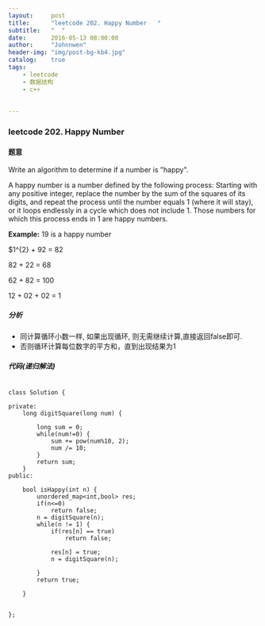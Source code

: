 ```yaml
---
layout:     post
title:      "leetcode 202. Happy Number   "
subtitle:   "  "
date:       2016-05-13 08:00:00
author:     "Johnnwen"
header-img: "img/post-bg-kb4.jpg"
catalog:    true
tags:
    - leetcode
    - 数据结构
    - c++
  
    
---
```



### leetcode 202. Happy Number  

#### 题意

Write an algorithm to determine if a number is "happy".

A happy number is a number defined by the following process: Starting with any positive integer, replace the number by the sum of the squares of its digits, and repeat the process until the number equals 1 (where it will stay), or it loops endlessly in a cycle which does not include 1. Those numbers for which this process ends in 1 are happy numbers.

**Example:** 19 is a happy number

$1^{2} + 92 = 82

82 + 22 = 68

62 + 82 = 100

12 + 02 + 02 = 1


##### 分析

* 同计算循环小数一样, 如果出现循环, 则无需继续计算,直接返回false即可. 
* 否则循环计算每位数字的平方和，直到出现结果为1

##### 代码(递归解法)

```

class Solution {
     
private:
    long digitSquare(long num) {  
        
        long sum = 0;  
        while(num!=0) {  
            sum += pow(num%10, 2);  
            num /= 10;  
        }  
        return sum;  
    }  
public:
    
    bool isHappy(int n) {
        unordered_map<int,bool> res; 
        if(n<=0) 
            return false;  
        n = digitSquare(n); 
        while(n != 1) {  
            if(res[n] == true) 
                return false; 
                
            res[n] = true;  
            n = digitSquare(n);  
           
        }  
        return true;  
        
    }
    
    
};

```
